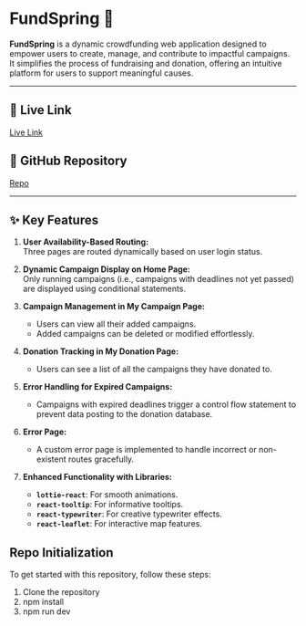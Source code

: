 # FundSpring 🌟

**FundSpring** is a dynamic crowdfunding web application designed to empower users to create, manage, and contribute to impactful campaigns. It simplifies the process of fundraising and donation, offering an intuitive platform for users to support meaningful causes.

---

## 🔗 Live Link

[Live Link](https://for-assign.web.app/)

## 📂 GitHub Repository

[Repo](https://github.com/programming-hero-web-course2/b10-a10-client-side-Arup53)

---

## ✨ Key Features

1. **User Availability-Based Routing:**  
   Three pages are routed dynamically based on user login status.

2. **Dynamic Campaign Display on Home Page:**  
   Only running campaigns (i.e., campaigns with deadlines not yet passed) are displayed using conditional statements.

3. **Campaign Management in My Campaign Page:**

   - Users can view all their added campaigns.
   - Added campaigns can be deleted or modified effortlessly.

4. **Donation Tracking in My Donation Page:**

   - Users can see a list of all the campaigns they have donated to.

5. **Error Handling for Expired Campaigns:**

   - Campaigns with expired deadlines trigger a control flow statement to prevent data posting to the donation database.

6. **Error Page:**

   - A custom error page is implemented to handle incorrect or non-existent routes gracefully.

7. **Enhanced Functionality with Libraries:**
   - **`lottie-react`**: For smooth animations.
   - **`react-tooltip`**: For informative tooltips.
   - **`react-typewriter`**: For creative typewriter effects.
   - **`react-leaflet`**: For interactive map features.


## Repo Initialization

To get started with this repository, follow these steps:

1. Clone the repository
2. npm install
3. npm run dev
 
